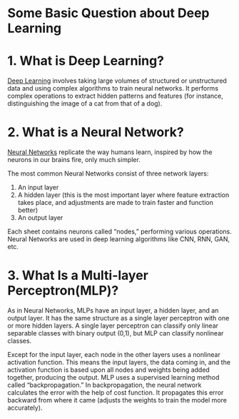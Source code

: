 # Some Basic Question about Deep Learning

# **1. What is Deep Learning?**

[Deep Learning](https://www.simplilearn.com/tutorials/deep-learning-tutorial/what-is-deep-learning) involves taking large volumes of structured or unstructured data and using complex algorithms to train neural networks. It performs complex operations to extract hidden patterns and features (for instance, distinguishing the image of a cat from that of a dog).

# **2. What is a Neural Network?**

[Neural Networks](https://www.simplilearn.com/tutorials/deep-learning-tutorial/what-is-neural-network) replicate the way humans learn, inspired by how the neurons in our brains fire, only much simpler.

The most common Neural Networks consist of three network layers:

1. An input layer
2. A hidden layer (this is the most important layer where feature extraction takes place, and adjustments are made to train faster and function better)
3. An output layer

Each sheet contains neurons called “nodes,” performing various operations. Neural Networks are used in deep learning algorithms like CNN, RNN, GAN, etc.

# **3. What Is a Multi-layer Perceptron(MLP)?**

As in Neural Networks, MLPs have an input layer, a hidden layer, and an output layer. It has the same structure as a single layer perceptron with one or more hidden layers. A single layer perceptron can classify only linear separable classes with binary output (0,1), but MLP can classify nonlinear classes.

Except for the input layer, each node in the other layers uses a nonlinear activation function. This means the input layers, the data coming in, and the activation function is based upon all nodes and weights being added together, producing the output. MLP uses a supervised learning method called “backpropagation.” In backpropagation, the neural network calculates the error with the help of cost function. It propagates this error backward from where it came (adjusts the weights to train the model more accurately).